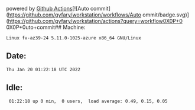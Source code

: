 powered by [Github Actions](https://github.com/features/actions)[![Auto commit](https://github.com/gyfary/workstation/workflows/Auto                    ommit/badge.svg)](https://github.com/gyfary/workstation/actions?query=workflow0X0P+0                0X0P+0uto+commit## Machine:
```
Linux fv-az39-24 5.11.0-1025-azure x86_64 GNU/Linux
```
## Date:
```
Thu Jan 20 01:22:18 UTC 2022
```
## Idle:
```
 01:22:18 up 0 min,  0 users,  load average: 0.49, 0.15, 0.05
```
